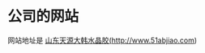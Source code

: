  
 # 公司的网站 
 
 网站地址是  <a href="http://www.51abjiao.com">山东天源大韩水晶胶(http://www.51abjiao.com)</a>
 
 
  
